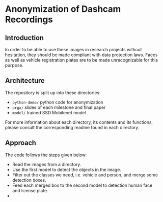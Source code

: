 # Anonymization of Dashcam Recordings

## Introduction
In order to be able to use these images in research projects without hesitation, they should be made compliant with data protection laws. Faces as well as vehicle registration plates are to be made unrecognizable for this purpose.

## Architecture
The repository is split up into these directories:

* `python-demo/` python code for anonymization
* `orga/` slides of each milestone and final paper
* `model/` trained SSD Mobilenet model

For more information about each directory, its contents and its functions, please consult the corresponding readme found in each directory.

## Approach
The code follows the steps given below:
* Read the images from a directory.
* Use the first model to detect the objects in the image.
* Filter out the classes we need, i.e. vehicle and person, and merge some detection boxes.
* Feed each merged box to the second model to detection human face and license plate.
* 
